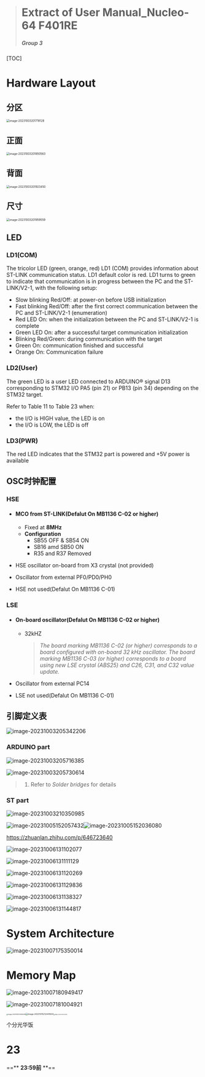 > # Extract of User Manual_Nucleo-64 F401RE
>
> ##### Group 3

[TOC]

# Hardware Layout

## 分区

<img src="./手册重点摘录.assets/image-20231003201718128.png" alt="image-20231003201718128" style="zoom:50%;" />

## 正面

<img src="./手册重点摘录.assets/image-20231003201850563.png" alt="image-20231003201850563" style="zoom:50%;" />

## 背面

<img src="./手册重点摘录.assets/image-20231003201923450.png" alt="image-20231003201923450" style="zoom:50%;" />

## 尺寸

<img src="./手册重点摘录.assets/image-20231003201959559.png" alt="image-20231003201959559" style="zoom:50%;" />

## LED

### LD1(COM)

The tricolor LED (green, orange, red) LD1 (COM) provides information about ST-LINK  communication status. LD1 default color is red. LD1 turns to green to indicate that  communication is in progress between the PC and the ST-LINK/V2-1, with the following  setup: 

- Slow blinking Red/Off: at power-on before USB initialization
- Fast blinking Red/Off: after the first correct communication between the PC and  ST-LINK/V2-1 (enumeration) 
- Red LED On: when the initialization between the PC and ST-LINK/V2-1 is complete
- Green LED On: after a successful target communication initialization
- Blinking Red/Green: during communication with the target 
- Green On: communication finished and successful
- Orange On: Communication failure 

### LD2(User)

The green LED is a user LED connected to ARDUINO® signal D13 corresponding  to STM32 I/O PA5 (pin 21) or PB13 (pin 34) depending on the STM32 target. 

Refer to  Table 11 to Table 23 when: 

- the I/O is HIGH value, the LED is on
- the I/O is LOW, the LED is off 

### LD3(PWR)

The red LED indicates that the STM32 part is powered and +5V power is  available



## OSC时钟配置

### HSE

- #### MCO from ST-LINK(Defalut On MB1136 C-02 or higher)

    - Fixed at **8MHz**
    - **Configuration**
        - SB55 OFF & SB54 ON
        - SB16 amd SB50 ON
        - R35 and R37 Removed

- HSE oscillator on-board from X3 crystal (not provided)

- Oscillator from external PF0/PD0/PH0

- HSE not used(Defalut On MB1136 C-01)

### LSE

- #### On-board oscillator(Defalut On MB1136 C-02 or higher)

    - 32kHZ

        > *The board marking MB1136 C-02 (or higher) corresponds to a board configured with  on-board 32 kHz oscillator. The board marking MB1136 C-03 (or higher) corresponds to a board using new LSE crystal  (ABS25) and C26, C31, and C32 value update.*

- Oscillator from external PC14
- LSE not used(Defalut On MB1136 C-01)



## 引脚定义表

![image-20231003205342206](./手册重点摘录.assets/image-20231003205342206.png)

### ARDUINO part

![image-20231003205716385](./手册重点摘录.assets/image-20231003205716385.png)

![image-20231003205730614](./手册重点摘录.assets/image-20231003205730614.png)

> 1. Refer to *Solder bridges* for details

### ST part

![image-20231003210350985](./手册重点摘录.assets/image-20231003210350985.png)



<img src="./手册重点摘录.assets/image-20231005152057432.png" alt="image-20231005152057432"  /><img src="./手册重点摘录.assets/image-20231005152036080.png" alt="image-20231005152036080"  />

https://zhuanlan.zhihu.com/p/646723640

![image-20231006131102077](./手册重点摘录.assets/image-20231006131102077.png)

![image-20231006131111129](./手册重点摘录.assets/image-20231006131111129.png)

![image-20231006131120269](./手册重点摘录.assets/image-20231006131120269.png)

![image-20231006131129836](./手册重点摘录.assets/image-20231006131129836.png)

![image-20231006131138327](./手册重点摘录.assets/image-20231006131138327.png)

![image-20231006131144817](./手册重点摘录.assets/image-20231006131144817.png)



# System Architecture

![image-20231007175350014](./手册重点摘录.assets/image-20231007175350014.png)

# Memory Map

![image-20231007180949417](./手册重点摘录.assets/image-20231007180949417.png)

![image-20231007181004921](./手册重点摘录.assets/image-20231007181004921.png)



<img src="手册重点摘录.assets/image-20231015212455598.png" alt="image-20231015212455598" style="zoom:25%;" /><img src="手册重点摘录.assets/image-20231015212441640.png" alt="image-20231015212441640" style="zoom:37%;" /><img src="手册重点摘录.assets/image-20231015212431529.png" alt="image-20231015212431529" style="zoom:18%;" />

个分光华饭

# 23

==**    **23:59前**    **==